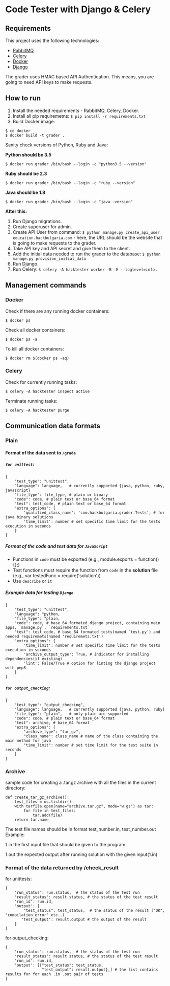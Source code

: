 # Code Tester with Django & Celery

## Requirements

This project uses the following technologies:

* [RabbitMQ](https://www.rabbitmq.com/install-debian.html)
* [Celery](http://www.celeryproject.org/)
* [Docker](https://www.docker.com/)
* [Django](https://www.djangoproject.com/)

The grader uses HMAC based API Authentication. This means, you are going to need API keys to make requests.

## How to run

1. Install the needed requirements - RabbitMQ, Celery, Docker.
2. Install all pip requiremetns: `$ pip install -r requirements.txt`
3. Build Docker image:

```
$ cd docker
$ docker build -t grader .
```

Sanity check versions of Python, Ruby and Java:

**Python should be 3.5**

```
$ docker run grader /bin/bash --login -c "python3.5 --version"
```

**Ruby should be 2.3**

```
$ docker run grader /bin/bash --login -c "ruby --version"
```

**Java should be 1.8**

```
$ docker run grader /bin/bash --login -c "java -version"
```

**After this:**

1. Run Django migrations.
2. Create superuser for admin.
3. Create API User from command: `$ python manage.py create_api_user education.hackbulgaria.com` - here, the URL should be the website that is going to make requests to the grader.
4. Take API key and API secret and give them to the client.
5. Add the initial data needed to run the grader to the database: `$ python manage.py provision_initial_data`
6. Run Django.
7. Run Celery: `$ celery -A hacktester worker -B -E --loglevel=info` .

## Management commands

### Docker

Check if there are any running docker containers:

```
$ docker ps
```

Check all docker containers:

```
$ docker ps -a
```

To kill all docker containers:

```
$ docker rm $(docker ps -aq)
```

### Celery

Check for currently running tasks:

```
$ celery -A hacktester inspect active
```

Terminate running tasks:

```
$ celery -A hacktester purge
```

## Communication data formats

###  Plain

#### Format of the data sent to `/grade`

##### `for unittest`:

    {
        "test_type": "unittest",
        "language": language,   # currently supported {java, python, ruby, javascript}
        "file_type": file_type, # plain or binary
        "code": code, # plain text or base_64 format
        "test": test_code, # plain text or base_64 format
        "extra_options": {
            'qualified_class_name': 'com.hackbulgaria.grader.Tests', # for java binary solutions
            'time_limit': number # set specific time limit for the tests execution in seconds
        }
    }

##### Format of the **code** and **test** data for `JavaScript`

* Functions in `code` must be exported (e.g., module.exports = function() {};)
* Test functions must require the function from `code` in the **solution** file (e.g., var testedFunc = require('solution'))
* Use `describe` or `it`


##### Example data for testing `Django`

    {
        "test_type": "unittest",
        "language": "python,
        "file_type": "plain,
        "code": code, # base_64 formated django project, containing main apps, `manage.py`, `requirements.txt`
        "test": test_code, # base_64 formated tests(named `test.py`) and needed requiremets(named 'requiremets.txt')
        "extra_options": {
            'time_limit': number # set specific time limit for the tests execution in seconds
            'archive_output_type': True, # indicator for installing dependencies(if existing)
            'lint': False/True # option for linting the django project with pep8    
        }
    }


##### `for output_checking`:

    {
        "test_type": "output_checking",
        "language": language,   # currently supported {java, python, ruby}
        "file_type": "plain",   # only plain are supported
        "code": code, # plain text or base_64 format
        "test": archive, # base_64 format
        "extra_options": {
            "archive_type": "tar_gz",
            "class_name": class_name # name of the class containing the main method for java
            "time_limit": number # set time limit for the test suite in seconds
        }
    }


### Archive

sample code for creating a .tar.gz archive with all the files in the current directory:


    def create_tar_gz_archive():
        test_files = os.listdir()
        with tarfile.open(name="archive.tar.gz", mode="w:gz") as tar:
            for file in test_files:
                tar.add(file)
        return tar.name

The test file names should be in format test\_number.in, test_number.out
Example:

 1.in the first input file that should be given to the program

 1.out the expected output after running solution with the given input(1.in)


### Format of the data returned by /check_result

for unittests:

    {
        'run_status': run.status,  # the status of the test run
        'result_status': result.status, # the status of the test result
        'run_id': run.id,
        'output': {
            "test_status": test_status,  # the status of the result ("OK", "compilation_error" etc..)
           "test_output": result.output # the output of the result
        }
    }


for output_checking:

    {
        'run_status': run.status,  # the status of the test run
        'result_status': result.status, # the status of the test result
        'run_id': run.id,
        'output': [{"test_status": test_status,
                    "test_output": result.output},] # the list contains results for for each .in .out pair of tests
    }
